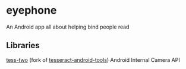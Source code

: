 # eyephone

An Android app all about helping bind people read

## Libraries

[tess-two](https://github.com/rmtheis/tess-two) (fork of [tesseract-android-tools](https://github.com/alanv/tesseract-android-tools))
Android Internal Camera API
